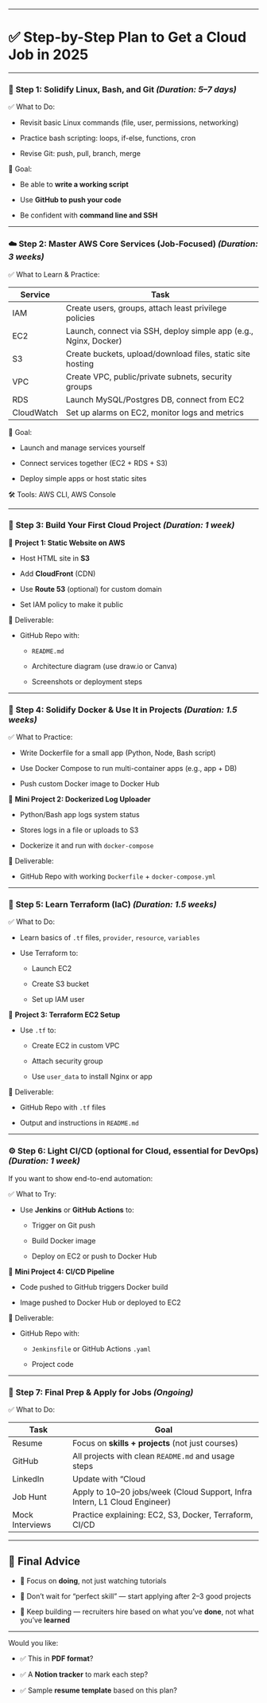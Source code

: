 
---

# ✅ **Step-by-Step Plan to Get a Cloud Job in 2025**

---

### 🔰 **Step 1: Solidify Linux, Bash, and Git** _(Duration: 5–7 days)_

✅ What to Do:

- Revisit basic Linux commands (file, user, permissions, networking)
    
- Practice bash scripting: loops, if-else, functions, cron
    
- Revise Git: push, pull, branch, merge
    

🎯 Goal:

- Be able to **write a working script**
    
- Use **GitHub to push your code**
    
- Be confident with **command line and SSH**
    

---

### ☁️ **Step 2: Master AWS Core Services (Job-Focused)** _(Duration: 3 weeks)_

✅ What to Learn & Practice:

|Service|Task|
|---|---|
|IAM|Create users, groups, attach least privilege policies|
|EC2|Launch, connect via SSH, deploy simple app (e.g., Nginx, Docker)|
|S3|Create buckets, upload/download files, static site hosting|
|VPC|Create VPC, public/private subnets, security groups|
|RDS|Launch MySQL/Postgres DB, connect from EC2|
|CloudWatch|Set up alarms on EC2, monitor logs and metrics|

🎯 Goal:

- Launch and manage services yourself
    
- Connect services together (EC2 + RDS + S3)
    
- Deploy simple apps or host static sites
    

🛠️ Tools: AWS CLI, AWS Console

---

### 💼 **Step 3: Build Your First Cloud Project** _(Duration: 1 week)_

📌 **Project 1: Static Website on AWS**

- Host HTML site in **S3**
    
- Add **CloudFront** (CDN)
    
- Use **Route 53** (optional) for custom domain
    
- Set IAM policy to make it public
    

🎯 Deliverable:

- GitHub Repo with:
    
    - `README.md`
        
    - Architecture diagram (use draw.io or Canva)
        
    - Screenshots or deployment steps
        

---

### 🐳 **Step 4: Solidify Docker & Use It in Projects** _(Duration: 1.5 weeks)_

✅ What to Practice:

- Write Dockerfile for a small app (Python, Node, Bash script)
    
- Use Docker Compose to run multi-container apps (e.g., app + DB)
    
- Push custom Docker image to Docker Hub
    

📌 **Mini Project 2: Dockerized Log Uploader**

- Python/Bash app logs system status
    
- Stores logs in a file or uploads to S3
    
- Dockerize it and run with `docker-compose`
    

🎯 Deliverable:

- GitHub Repo with working `Dockerfile` + `docker-compose.yml`
    

---

### 🧱 **Step 5: Learn Terraform (IaC)** _(Duration: 1.5 weeks)_

✅ What to Do:

- Learn basics of `.tf` files, `provider`, `resource`, `variables`
    
- Use Terraform to:
    
    - Launch EC2
        
    - Create S3 bucket
        
    - Set up IAM user
        

📌 **Project 3: Terraform EC2 Setup**

- Use `.tf` to:
    
    - Create EC2 in custom VPC
        
    - Attach security group
        
    - Use `user_data` to install Nginx or app
        

🎯 Deliverable:

- GitHub Repo with `.tf` files
    
- Output and instructions in `README.md`
    

---

### ⚙️ **Step 6: Light CI/CD (optional for Cloud, essential for DevOps)** _(Duration: 1 week)_

If you want to show end-to-end automation:

✅ What to Try:

- Use **Jenkins** or **GitHub Actions** to:
    
    - Trigger on Git push
        
    - Build Docker image
        
    - Deploy on EC2 or push to Docker Hub
        

📌 **Mini Project 4: CI/CD Pipeline**

- Code pushed to GitHub triggers Docker build
    
- Image pushed to Docker Hub or deployed to EC2
    

🎯 Deliverable:

- GitHub Repo with:
    
    - `Jenkinsfile` or GitHub Actions `.yaml`
        
    - Project code
        

---

### 🎯 **Step 7: Final Prep & Apply for Jobs** _(Ongoing)_

✅ What to Do:

|Task|Goal|
|---|---|
|Resume|Focus on **skills + projects** (not just courses)|
|GitHub|All projects with clean `README.md` and usage steps|
|LinkedIn|Update with “Cloud|
|Job Hunt|Apply to 10–20 jobs/week (Cloud Support, Infra Intern, L1 Cloud Engineer)|
|Mock Interviews|Practice explaining: EC2, S3, Docker, Terraform, CI/CD|

---

## 🚀 Final Advice

- 🧠 Focus on **doing**, not just watching tutorials
    
- 🎯 Don’t wait for “perfect skill” — start applying after 2–3 good projects
    
- 🔁 Keep building — recruiters hire based on what you’ve **done**, not what you’ve **learned**
    

---

Would you like:

- ✅ This in **PDF format**?
    
- ✅ A **Notion tracker** to mark each step?
    
- ✅ Sample **resume template** based on this plan?
    